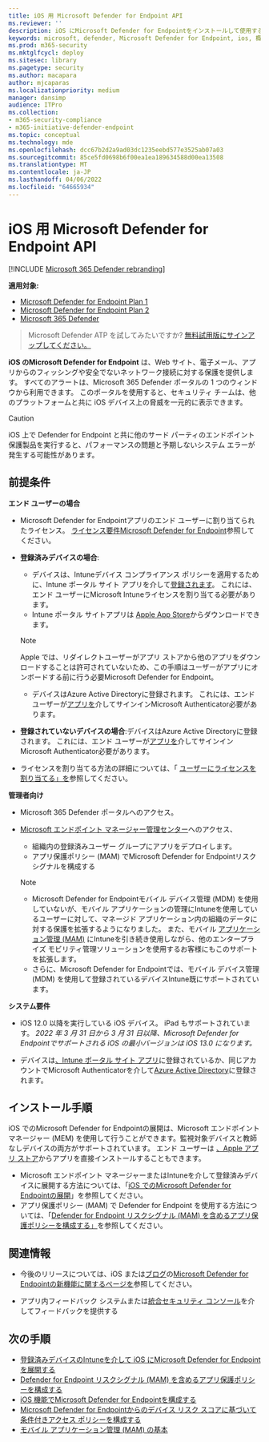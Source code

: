 ```yaml
---
title: iOS 用 Microsoft Defender for Endpoint API
ms.reviewer: ''
description: iOS にMicrosoft Defender for Endpointをインストールして使用する方法について説明します
keywords: microsoft, defender, Microsoft Defender for Endpoint, ios, 概要, インストール, デプロイ, アンインストール, intune
ms.prod: m365-security
ms.mktglfcycl: deploy
ms.sitesec: library
ms.pagetype: security
ms.author: macapara
author: mjcaparas
ms.localizationpriority: medium
manager: dansimp
audience: ITPro
ms.collection:
- m365-security-compliance
- m365-initiative-defender-endpoint
ms.topic: conceptual
ms.technology: mde
ms.openlocfilehash: dcc67b2d2a9ad03dc1235eebd577e3525ab07a03
ms.sourcegitcommit: 85ce5fd0698b6f00ea1ea189634588d00ea13508
ms.translationtype: MT
ms.contentlocale: ja-JP
ms.lasthandoff: 04/06/2022
ms.locfileid: "64665934"
---
```

# <a name="microsoft-defender-for-endpoint-on-ios"></a>iOS 用 Microsoft Defender for Endpoint API

[!INCLUDE [Microsoft 365 Defender rebranding](../../includes/microsoft-defender.md)]

**適用対象:**
- [Microsoft Defender for Endpoint Plan 1](https://go.microsoft.com/fwlink/p/?linkid=2154037)
- [Microsoft Defender for Endpoint Plan 2](https://go.microsoft.com/fwlink/p/?linkid=2154037)
- [Microsoft 365 Defender](https://go.microsoft.com/fwlink/?linkid=2118804)

> Microsoft Defender ATP を試してみたいですか? [無料試用版にサインアップしてください。](https://signup.microsoft.com/create-account/signup?products=7f379fee-c4f9-4278-b0a1-e4c8c2fcdf7e&ru=https://aka.ms/MDEp2OpenTrial?ocid=docs-wdatp-exposedapis-abovefoldlink)

**iOS のMicrosoft Defender for Endpoint** は、Web サイト、電子メール、アプリからのフィッシングや安全でないネットワーク接続に対する保護を提供します。 すべてのアラートは、Microsoft 365 Defender ポータルの 1 つのウィンドウから利用できます。 このポータルを使用すると、セキュリティ チームは、他のプラットフォームと共に iOS デバイス上の脅威を一元的に表示できます。

> [!CAUTION]
> iOS 上で Defender for Endpoint と共に他のサード パーティのエンドポイント保護製品を実行すると、パフォーマンスの問題と予期しないシステム エラーが発生する可能性があります。

## <a name="pre-requisites"></a>前提条件

**エンド ユーザーの場合**

- Microsoft Defender for Endpointアプリのエンド ユーザーに割り当てられたライセンス。 [ライセンス要件Microsoft Defender for Endpoint](/microsoft-365/security/defender-endpoint/minimum-requirements#licensing-requirements)参照してください。

- **登録済みデバイスの場合**:
    - デバイスは、Intuneデバイス コンプライアンス ポリシーを適用するために、Intune ポータル サイト アプリを介して[登録されます](/mem/intune/user-help/enroll-your-device-in-intune-ios)。 これには、エンド ユーザーにMicrosoft Intuneライセンスを割り当てる必要があります。
    - Intune ポータル サイトアプリは [Apple App Store](https://apps.apple.com/us/app/intune-company-portal/id719171358)からダウンロードできます。
    
    >[!NOTE]
    >Apple では、リダイレクトユーザーがアプリ ストアから他のアプリをダウンロードすることは許可されていないため、この手順はユーザーがアプリにオンボードする前に行う必要Microsoft Defender for Endpoint。
    
    - デバイスはAzure Active Directoryに登録されます。 これには、エンド ユーザーが[アプリを](https://apps.apple.com/app/microsoft-authenticator/id983156458)介してサインインMicrosoft Authenticator必要があります。

- **登録されていないデバイスの場合**:デバイスはAzure Active Directoryに登録されます。 これには、エンド ユーザーが[アプリを](https://apps.apple.com/app/microsoft-authenticator/id983156458)介してサインインMicrosoft Authenticator必要があります。

- ライセンスを割り当てる方法の詳細については、「 [ユーザーにライセンスを割り当てる」を](/azure/active-directory/users-groups-roles/licensing-groups-assign)参照してください。

**管理者向け**

- Microsoft 365 Defender ポータルへのアクセス。

- [Microsoft エンドポイント マネージャー管理センター](https://go.microsoft.com/fwlink/?linkid=2109431)へのアクセス、
   - 組織内の登録済みユーザー グループにアプリをデプロイします。
   - アプリ保護ポリシー (MAM) でMicrosoft Defender for Endpointリスクシグナルを構成する


    > [!NOTE]
    > - Microsoft Defender for Endpointモバイル デバイス管理 (MDM) を使用していないが、モバイル アプリケーションの管理にIntuneを使用しているユーザーに対して、マネージド アプリケーション内の組織のデータに対する保護を拡張するようになりました。 また、モバイル [アプリケーション管理 (MAM)](/mem/intune/apps/mam-faq) にIntuneを引き続き使用しながら、他のエンタープライズ モビリティ管理ソリューションを使用するお客様にもこのサポートを拡張します。
    > - さらに、Microsoft Defender for Endpointでは、モバイル デバイス管理 (MDM) を使用して登録されているデバイスIntune既にサポートされています。  

**システム要件**

- iOS 12.0 以降を実行している iOS デバイス。 iPad もサポートされています。 *2022 年 3 月 31 日から 3 月 31 日以降、Microsoft Defender for Endpointでサポートされる iOS の最小バージョンは iOS 13.0 になります。*

- デバイスは[、Intune ポータル サイト アプリ](https://apps.apple.com/us/app/intune-company-portal/id719171358)に登録されているか、同じアカウントでMicrosoft Authenticatorを介して[Azure Active Directory](https://apps.apple.com/app/microsoft-authenticator/id983156458)に登録されます。

## <a name="installation-instructions"></a>インストール手順

iOS でのMicrosoft Defender for Endpointの展開は、Microsoft エンドポイント マネージャー (MEM) を使用して行うことができます。監視対象デバイスと教師なしデバイスの両方がサポートされています。 エンド ユーザーは [、Apple アプリ ストア](https://aka.ms/mdatpiosappstore)からアプリを直接インストールすることもできます。

- Microsoft エンドポイント マネージャーまたはIntuneを介して登録済みデバイスに展開する方法については、「[iOS でのMicrosoft Defender for Endpointの展開](ios-install.md)」を参照してください。
- アプリ保護ポリシー (MAM) で Defender for Endpoint を使用する方法については、「[Defender for Endpoint リスクシグナル (MAM) を含めるアプリ保護ポリシーを構成する」](ios-install-unmanaged.md)を参照してください。

## <a name="resources"></a>関連情報

- 今後のリリースについては、iOS または[ブログ](https://techcommunity.microsoft.com/t5/microsoft-defender-atp/bg-p/MicrosoftDefenderATPBlog/label-name/iOS)の[Microsoft Defender for Endpointの新機能に関するページを](ios-whatsnew.md)参照してください。

- アプリ内フィードバック システムまたは[統合セキュリティ コンソール](https://security.microsoft.com)を介してフィードバックを提供する

## <a name="next-steps"></a>次の手順

- [登録済みデバイスのIntuneを介して iOS にMicrosoft Defender for Endpointを展開する](ios-install.md)
- [Defender for Endpoint リスクシグナル (MAM) を含めるアプリ保護ポリシーを構成する](ios-install-unmanaged.md)
- [iOS 機能でMicrosoft Defender for Endpointを構成する](ios-configure-features.md)
- [Microsoft Defender for Endpointからのデバイス リスク スコアに基づいて条件付きアクセス ポリシーを構成する](ios-configure-features.md#conditional-access-with-defender-for-endpoint-on-ios)
- [モバイル アプリケーション管理 (MAM) の基本](/mem/intune/apps/app-management#mobile-application-management-mam-basics)
